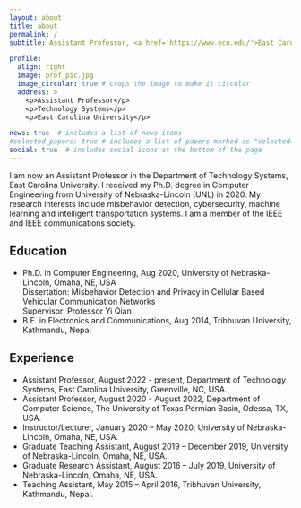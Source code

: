 ```yaml
---
layout: about
title: about
permalink: /
subtitle: Assistant Professor, <a href='https://www.ecu.edu/'>East Carolina University</a>

profile:
  align: right
  image: prof_pic.jpg
  image_circular: true # crops the image to make it circular
  address: >
    <p>Assistant Professor</p>
    <p>Technology Systems</p>
    <p>East Carolina University</p>

news: true  # includes a list of news items
#selected_papers: true # includes a list of papers marked as "selected={true}"
social: true  # includes social icons at the bottom of the page
---
```

I am now an Assistant Professor in the Department of Technology Systems, East Carolina University. I received my Ph.D. degree in Computer Engineering from University of Nebraska-Lincoln (UNL) in 2020.  My research interests include misbehavior detection, cybersecurity, machine learning and intelligent transportation systems. I am a member of the IEEE and IEEE communications society.

## Education
* Ph.D. in Computer Engineering, Aug 2020, University of Nebraska-Lincoln, Omaha, NE, USA  
     Dissertation: Misbehavior Detection and Privacy in Cellular Based Vehicular Communication Networks  
     Supervisor: Professor Yi Qian
* B.E. in Electronics and Communications, Aug 2014, Tribhuvan University, Kathmandu, Nepal

## Experience
* Assistant Professor, August 2022 - present, Department of Technology Systems, East Carolina University, Greenville, NC, USA.
* Assistant Professor, August 2020 - August 2022, Department of Computer Science, The University of Texas Permian Basin, Odessa, TX, USA.
* Instructor/Lecturer, January 2020 – May 2020, University of Nebraska-Lincoln, Omaha, NE, USA.
* Graduate Teaching Assistant, August 2019 – December 2019, University of Nebraska-Lincoln, Omaha, NE, USA.
* Graduate Research Assistant, August 2016 – July 2019, University of Nebraska-Lincoln, Omaha, NE, USA.
* Teaching Assistant, May 2015 – April 2016, Tribhuvan University, Kathmandu, Nepal.
